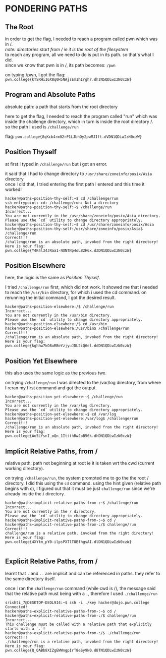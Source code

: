 # PONDERING PATHS 
## The Root

in order to get the flag, I needed to reach a program called pwn which was in /.   
*note: directories start from / ie it is the root of the filesystem*    
to reach any program, all we need to do is put in its path. so that's what I did.     
since we know that pwn is in /, its path becomes: `/pwn`

on typing /pwn, I got the flag: 
`pwn.college{kTSRHi16X8q0H5NAjsEm1hIrghr.dhzN5QDLwIzN0czW}`



## Program and Absolute Paths

absolute path: a path that starts from the root directory     

here to get the flag, I needed to reach the program called "run" which was inside the challenge directory, which in turn is inside the root directory /.    
so the path I used is `/challenge/run`

flag: 
`pwn.college{8qKcb4rm02rP1LJbhOy2pwMJIft.dVDN1QDLwIzN0czW}`

## Position Thyself
at first I typed in `/challenge/run` but i got an error. 

it said that I had to change directory to `/usr/share/zoneinfo/posix/Asia` directory       
once I did that, I tried entering the first path I entered and this time it worked!

```````
hacker@paths~position-thy-self:~$ cd /challenge/run   
ssh-entrypoint: cd: /challenge/run: Not a directory
hacker@paths~position-thy-self:~$ /challenge/run
Incorrect...
You are not currently in the /usr/share/zoneinfo/posix/Asia directory.
Please use the `cd` utility to change directory appropriately.
hacker@paths~position-thy-self:~$ cd /usr/share/zoneinfo/posix/Asia
hacker@paths~position-thy-self:/usr/share/zoneinfo/posix/Asia$ /challenge/run
Correct!!!
/challenge/run is an absolute path, invoked from the right directory!
Here is your flag:
pwn.college{Y4K4l34JRaa1-NONTNp4oL82HGx.dZDN1QDLwIzN0czW}
`````````



## Position Elsewhere

here, the logic is the same as _Position Thyself._ 

I tried `/challenge/run` first, which did not work. It showed me that i needed to reach the `/usr/bin` directory, for which i used the cd command.
on rerunning the initial command, I got the desired result.

````````
hacker@paths~position-elsewhere:/$ /challenge/run
Incorrect...
You are not currently in the /usr/bin directory.
Please use the `cd` utility to change directory appropriately.
hacker@paths~position-elsewhere:/$ cd /usr/bin
hacker@paths~position-elsewhere:/usr/bin$ /challenge/run
Correct!!!
/challenge/run is an absolute path, invoked from the right directory!
Here is your flag:
pwn.college{kghhw7kO8uRBeYzjyuJDL2iQ6el.ddDN1QDLwIzN0czW}

``````````````


## Position Yet Elsewhere
this also uses the same logic as the previous two.

on trying `/challenge/run` I was directed to the /var/log directory, from where I reran my first command and got the output.

``````````
hacker@paths~position-yet-elsewhere:~$ /challenge/run
Incorrect...
You are not currently in the /var/log directory.
Please use the `cd` utility to change directory appropriately.
hacker@paths~position-yet-elsewhere:~$ cd /var/log
hacker@paths~position-yet-elsewhere:/var/log$ /challenge/run
Correct!!!
/challenge/run is an absolute path, invoked from the right directory!
Here is your flag:
pwn.college{Ao5LYsnI_oQn_1IttthRwJoB56k.dhDN1QDLwIzN0czW}
`````````````


## Implicit Relative Paths, from /

relative path: path not beginning at root ie it is taken wrt the cwd (current working directory).

on trying `/challenge/run`, the system prompted me to go the the root / directory. I did this using the `cd` command. using the hint given (relative path begins with c), I figured out that it must be just `challenge/run` since we're already inside the / directory. 

``````````
hacker@paths~implicit-relative-paths-from-:~$ /challenge/run
Incorrect...
You are not currently in the / directory.
Please use the `cd` utility to change directory appropriately.
hacker@paths~implicit-relative-paths-from-:~$ cd /
hacker@paths~implicit-relative-paths-from-:/$ challenge/run
Correct!!!
challenge/run is a relative path, invoked from the right directory!
Here is your flag:
pwn.college{4XYtm_pY0-ilpsPXTlTOEfhgsAI.dlDN1QDLwIzN0czW}


`````````````


## Explicit Relative Paths, from /

learnt that `.` and `..` are implicit and can be referenced in paths. they refer to the same directory itself.

once I ran the `challenge/run` command (while cwd is /), the message said that the relative path must being with a `.`, therefore I used `./challenge/run`



````
srishti_7@DESKTOP-DEOL9I4:~$ ssh -i ./key hacker@dojo.pwn.college
Connected!
hacker@paths~explicit-relative-paths-from-:~$ cd /
hacker@paths~explicit-relative-paths-from-:/$ challenge/run
Incorrect...
This challenge must be called with a relative path that explicitly starts with a `.`!
hacker@paths~explicit-relative-paths-from-:/$ ./challenge/run
Correct!!!
./challenge/run is a relative path, invoked from the right directory!
Here is your flag:
pwn.college{Q_QABb8XIZgEWWngpIrT8eSy9N0.dBTN1QDLwIzN0czW}
````````

##
